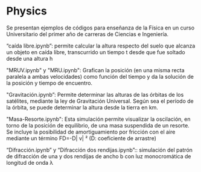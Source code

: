 # Physics
Se presentan ejemplos de códigos para enseñanza de la Física en un curso Universitario del primer año de carreras de Ciencias e Ingeniería.

“caída libre.ipynb”: permite calcular la altura respecto del suelo que alcanza un objeto en
caída libre, transcurrido un tiempo t desde que fue soltado desde una altura h

"MRUV.ipynb" y "MRU.ipynb": Grafican la posición (en una misma recta paralela a ambas velocidades) como función del tiempo y da la solución de la
posición y tiempo de encuentro.

"Gravitación.ipynb”: Permite determinar las alturas de las órbitas de los satélites, mediante la ley de Gravitación Universal. Según sea el período de la órbita, se puede determinar la altura desde la tierra en km.

"Masa-Resorte.ipynb": Esta simulación permite visualizar la oscilación, en torno de la posición de equilibrio, de una masa suspendida de un resorte. Se incluye la posibilidad de amortiguamiento por fricción con el aire mediante un término FD=-D| v| ² (D: coeficiente de arrastre)

“Difracción.ipynb” y “Difracción dos rendijas.ipynb”:: simulación del patrón de difracción de una y dos rendijas de ancho b con luz monocromática de longitud de onda λ

